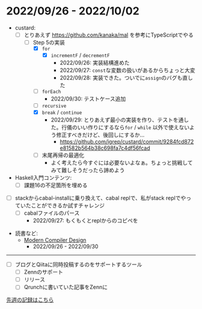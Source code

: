 # 2022/09/26 - 2022/10/02

- custard:
    - [ ] とりあえず <https://github.com/kanaka/mal> を参考にTypeScriptでやる
        - [ ] Step 5の実装
            - [x] `for`
                - [x] `incrementF` / `decrementF`
                    - 2022/09/26: 実装結構進めた
                    - 2022/09/27: `const`な変数の扱いがあるからちょっと大変
                    - 2022/09/28: 実装できた。ついでに`assign`のバグも直した
            - [ ] `forEach`
                - 2022/09/30: テストケース追加
            - [ ] `recursive`
            - [x] `break` / `continue`
                - 2022/09/29: とりあえず最小の実装を作り、テストを通した。行儀のいい作りにするなら`for` / `while` 以外で使えないよう修正すべきだけど、後回しにするか...
                    - <https://github.com/igrep/custard/commit/9284fcd872e81582b564b38c698fa7c4df56fcad>
            - [ ] 末尾再帰の最適化
                - よく考えたら今すぐには必要ないよなぁ。ちょっと挑戦してみて難しそうだったら諦めよう
- Haskell入門コンテンツ:
    - [ ] 課題16の不足箇所を埋める
- [ ] stackからcabal-installに乗り換えて、cabal replで、私がstack replでやっていたことができるか試すチャレンジ
    - [ ] cabalファイルのパース
        - 2022/09/27: もくもくとreplからのコピペを
- 読書など:
    - [Modern Compiler Design](https://www.springer.com/jp/book/9781461446989)
        - 2022/09/26 - 2022/09/30

------

- [ ] ブログとQiitaに同時投稿するのをサポートするツール
    - [ ] Zennのサポート
    - [ ] リリース
    - [ ] Qrunchに書いていた記事をZennに

[先週の記録はこちら](https://github.com/igrep/daily-commits/blob/5e02ac88ced6ec47a4771802131f06cd65a4eba8/yesterday.md)
